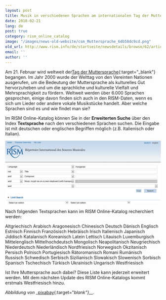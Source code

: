 ```yaml
---
layout: post
title: Musik in verschiedenen Sprachen am internationalen Tag der Muttersprache
date: 2018-02-21
lang: de
post: true
category: rism_online_catalog
image: "/images/news-old-website/csm_Muttersprache_6db58dc9cd.png"
old_url: http://www.rism.info/de/startseite/newsdetails/browse/62/article/64/music-in-different-languages-for-international-mother-language-day.html
email: ''
author: ''
---
```


Am 21. Februar wird weltweit der[Tag der Muttersprache](http://www.unesco.org/new/en/international-mother-language-day/){:target="_blank"} begangen. Im Jahr 2000 wurde der Welttag von den Vereinten Nationen ausgerufen, um die Bedeutung der Muttersprache als kulturelles Gut hervorzuheben und um die sprachliche und kulturelle Vielfalt und Mehrsprachigkeit zu fördern. Weltweit werden über 6.000 Sprachen gesprochen, einige davon finden sich auch in den RISM-Daten, wenn es sich um Lieder oder andere vokale Musikstücke handelt. Aber welche Sprachen sind es und wie findet man sie?

Im RISM Online-Katalog können Sie in der **Erweiterten Suche** über den Index **Textsprache** nach den verschiedenen Sprachen suchen. Die Eingabe ist mit deutschen oder englischen Begriffen möglich (z.B. Italienisch oder Italian).


![Mozart title page](/resources-old-website/news/Muttersprache_OPAC.png)


Nach folgenden Textsprachen kann im RISM Online-Katalog recherchiert werden:

Altgriechisch
Arabisch
Aragonesisch
Chinesisch
Deutsch
Dänisch
Englisch
Estnisch
Finnisch
Französisch
Hebräisch
Irisch
Italienisch
Japanisch
Jiddisch
Katalanisch
Koreanisch
Latein
Lettisch
Litauisch
Luxemburgisch
Mittelenglisch
Mittelhochdeutsch
Mongolisch
Neapolitanisch
Neugriechisch
Niederdeutsch
Niederländisch
Nordfriesisch
Norwegisch
Okzitanisch
Persisch
Polnisch
Portugiesisch
Rätoromanisch
Romani
Rumänisch
Russisch
Schwedisch
Serbisch
Sizilianisch
Slowakisch
Slowenisch
Sorbisch
Spanisch
Tschechisch
Türkisch
Ukrainisch
Ungarisch
Westfriesisch

Ist Ihre Muttersprache auch dabei? Diese Liste kann jederzeit erweitert werden. Mit dem nächsten Update des RISM Online-Katalogs kommt erstmals Westfriesisch hinzu.

_Abbildung von_ _[pixabay](https://pixabay.com/de/mehrsprachige-sprachen-sprechen-456774/){:target="_blank"}__._


